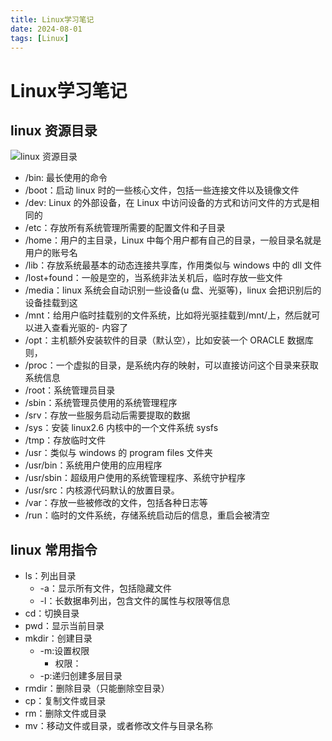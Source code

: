 ```yaml
---
title: Linux学习笔记
date: 2024-08-01
tags: [Linux]
---
```

# Linux学习笔记

## linux 资源目录

![linux 资源目录](/linux.jpg)

- /bin: 最长使用的命令
- /boot：启动 linux 时的一些核心文件，包括一些连接文件以及镜像文件
- /dev: Linux 的外部设备，在 Linux 中访问设备的方式和访问文件的方式是相同的
- /etc：存放所有系统管理所需要的配置文件和子目录
- /home：用户的主目录，Linux 中每个用户都有自己的目录，一般目录名就是用户的账号名
- /lib：存放系统最基本的动态连接共享库，作用类似与 windows 中的 dll 文件
- /lost+found：一般是空的，当系统非法关机后，临时存放一些文件
- /media：linux 系统会自动识别一些设备(u 盘、光驱等)，linux 会把识别后的设备挂载到这
- /mnt：给用户临时挂载别的文件系统，比如将光驱挂载到/mnt/上，然后就可以进入查看光驱的- 内容了
- /opt：主机额外安装软件的目录（默认空），比如安装一个 ORACLE 数据库则，
- /proc：一个虚拟的目录，是系统内存的映射，可以直接访问这个目录来获取系统信息
- /root：系统管理员目录
- /sbin：系统管理员使用的系统管理程序
- /srv：存放一些服务启动后需要提取的数据
- /sys：安装 linux2.6 内核中的一个文件系统 sysfs
- /tmp：存放临时文件
- /usr：类似与 windows 的 program files 文件夹
- /usr/bin：系统用户使用的应用程序
- /usr/sbin：超级用户使用的系统管理程序、系统守护程序
- /usr/src：内核源代码默认的放置目录。
- /var：存放一些被修改的文件，包括各种日志等
- /run：临时的文件系统，存储系统启动后的信息，重启会被清空

## linux 常用指令

- ls：列出目录
  - -a：显示所有文件，包括隐藏文件
  - -l：长数据串列出，包含文件的属性与权限等信息
- cd：切换目录
- pwd：显示当前目录
- mkdir：创建目录
  - -m:设置权限
    - 权限：
  - -p:递归创建多层目录
- rmdir：删除目录（只能删除空目录）
- cp：复制文件或目录
- rm：删除文件或目录
- mv：移动文件或目录，或者修改文件与目录名称
